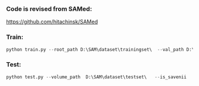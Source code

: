 <h3>Code is revised from SAMed:</h3>

https://github.com/hitachinsk/SAMed

<h3>Train:</h3>

```python
python train.py --root_path D:\SAM\dataset\trainingset\  --val_path D:\SAM\dataset\validationset\  --warmup --AdamW --img_size 448  --n_gpu 1  --batch_size 8     --base_lr 0.0004  --warmup_period 300  --tf32  --use_amp --lr_exp 6 --max_epochs 140 --stop_epoch 100   --vit_name vit_h    --delta_type adapter --middle_dim 32  --save_interval 5
```

<h3>Test:</h3>

```python
python test.py --volume_path  D:\SAM\dataset\testset\   --is_savenii   --img_size 448     --ckpt D:\CrackSAM\checkpoints\sam_vit_h_4b8939.pth  --vit_name vit_h    --delta_type adapter  --middle_dim 32 --scaling_factor 0.2  --delta_ckpt D:\CrackSAM\checkpoints\CrackSAM_adapter_d32.pth
```
